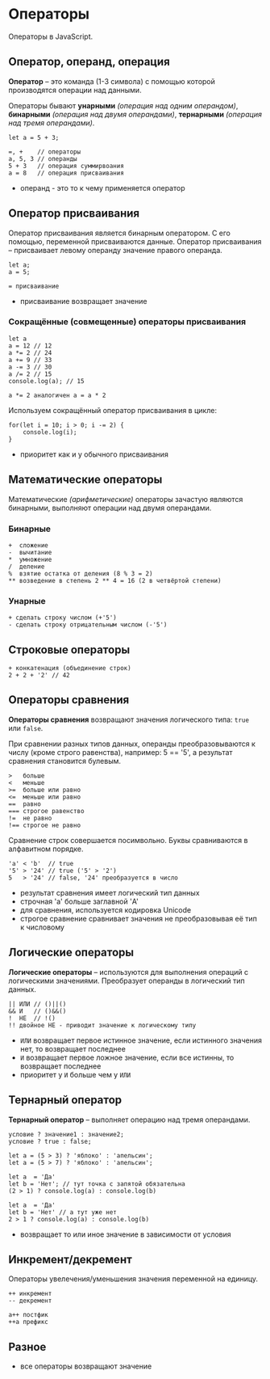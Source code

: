 # Операторы
Операторы в JavaScript.

## Оператор, операнд, операция
**Оператор** &ndash; это команда (1-3 символа) с помощью которой производятся операции над данными.

Операторы бывают **унарными** *(операция над одним операндом)*, **бинарными** *(операция над двумя операндами)*, **тернарными** *(операция над тремя операндами)*.

    let a = 5 + 3;

    =, +    // операторы
    a, 5, 3 // операнды
    5 + 3   // операция суммирвоания
    a = 8   // операция присваивания

- операнд - это то к чему применяется оператор

## Оператор присваивания
Оператор присваивания является бинарным оператором. С его помощью, переменной присваиваются данные.
Оператор присваивания &ndash; присваивает левому операнду значение правого операнда.

    let a;
    a = 5;

    = присваивание

- присваивание возвращает значение

### Сокращённые (совмещенные) операторы присваивания

    let a
    a = 12 // 12
    a *= 2 // 24
    a += 9 // 33
    a -= 3 // 30
    a /= 2 // 15
    console.log(a); // 15

    a *= 2 аналогичен a = a * 2

Используем сокращённый оператор присваивания в цикле:

    for(let i = 10; i > 0; i -= 2) {
        console.log(i);
    }

- приоритет как и у обычного присваивания

## Математические операторы
Математические *(арифметические)* операторы зачастую являются бинарными, выполняют операции над двумя операндами.

### Бинарные
    +  сложение
    -  вычитание
    *  умножение
    /  деление
    %  взятие остатка от деления (8 % 3 = 2)
    ** возведение в степень 2 ** 4 = 16 (2 в четвёртой степени)

### Унарные
    + сделать строку числом (+'5')
    - сделать строку отрицательным числом (-'5')

## Строковые операторы
    + конкатенация (объединение строк)
    2 + 2 + '2' // 42

## Операторы сравнения
**Операторы сравнения** возвращают значения логического типа: `true` или `false`.

При сравнении разных типов данных, операнды преобразовываются к числу (кроме строго равенства), например: 5 == '5', а результат сравнения становится булевым.

    >   больше
    <   меньше
    >=  больше или равно
    <=  меньше или равно
    ==  равно
    === строгое равенство
    !=  не равно
    !== строгое не равно

Сравнение строк совершается посимвольно. Буквы сравниваются в алфавитном порядке.

    'a' < 'b'  // true
    '5' > '24' // true ('5' > '2')
    5   > '24' // false, '24' преобразуется в число

- результат сравнения имеет логический тип данных
- строчная 'a' больше заглавной 'A'
- для сравнения, используется кодировка Unicode
- строгое сравнение сравнивает значения не преобразовывая её тип к числовому

## Логические операторы
**Логические операторы** &ndash; используются для выполнения операций с логическими значениями. Преобразует операнды в логический тип данных.

    || ИЛИ // ()||()
    && И   // ()&&()
    !  НЕ  // !()
    !! двойное НЕ - приводит значение к логическому типу

- `ИЛИ` возвращает первое истинное значение, если истинного значения нет, то возвращает последнее
- `И` возвращает первое ложное значение, если все истинны, то возвращает последнее
- приоритет у `И` больше чем у `ИЛИ`

## Тернарный оператор
**Тернарный оператор** &ndash; выполняет операцию над тремя операндами.

    условие ? значение1 : значение2;
    условие ? true : false;

    let a = (5 > 3) ? 'яблоко' : 'апельсин';
    let a = (5 > 7) ? 'яблоко' : 'апельсин';

    let a  = 'Да'
    let b = 'Нет'; // тут точка с запятой обязательна
    (2 > 1) ? console.log(a) : console.log(b)

    let a  = 'Да'
    let b = 'Нет' // а тут уже нет
    2 > 1 ? console.log(a) : console.log(b)

- возвращает то или иное значение в зависимости от условия

## Инкремент/декремент
Операторы увелечения/уменьшения значения переменной на единицу.

    ++ инкремент
    -- декремент

    a++ постфик
    ++a префикс

## Разное
- все операторы возвращают значение
